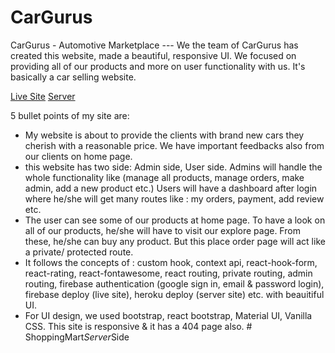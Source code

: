 # CarGurus #

CarGurus - Automotive Marketplace --- We the team of CarGurus has created this website, made a beautiful, responsive UI. We focused on providing all of our products and more on user functionality with us. It's basically a car selling website.

[Live Site](https://cargurus-ef9c6.web.app/)
[Server](https://sheltered-peak-41800.herokuapp.com/)

5 bullet points of my site are:
* My website is about to provide the clients with brand new cars they cherish with a reasonable price. We have important feedbacks also from our clients on home page.
* this website has two side: Admin side, User side. Admins will handle the whole functionality like (manage all products, manage orders, make admin, add a new product etc.) Users will have a dashboard after login where he/she will get many routes like : my orders, payment, add review etc.
* The user can see some of our products at home page. To have a look on all of our products, he/she will have to visit our explore page. From these, he/she can buy any product. But this place order page will act like a private/ protected route.
* It follows the concepts of : custom hook, context api, react-hook-form, react-rating, react-fontawesome, react routing, private routing, admin routing, firebase authentication (google sign in, email & password login), firebase deploy (live site), heroku deploy (server site) etc. with beauitiful UI.
* For UI design, we used bootstrap, react bootstrap, Material UI, Vanilla CSS. This site is responsive & it has a 404 page also.
#   S h o p p i n g M a r t _ S e r v e r _ S i d e  
 